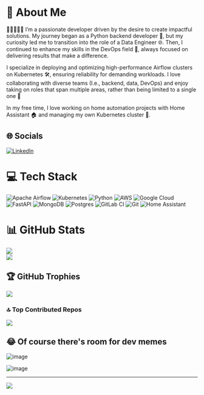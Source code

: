# 💫 About Me
👨‍💻👨‍💻🔥 I’m a passionate developer driven by the desire to create impactful solutions. 
My journey began as a Python backend developer 🐍, but my curiosity led me to transition into the role of a Data Engineer 🌐. Then, I continued to enhance my skills in the DevOps field 🚀, always focused on delivering results that make a difference.

I specialize in deploying and optimizing high-performance Airflow clusters on Kubernetes 🛠️, ensuring reliability for demanding workloads. I love collaborating with diverse teams (I.e., backend, data, DevOps) and enjoy taking on roles that span multiple areas, rather than being limited to a single one 🎯

In my free time, I love working on home automation projects with Home Assistant 🏠 and managing my own Kubernetes cluster 📡.

## 🌐 Socials
[![LinkedIn](https://img.shields.io/badge/LinkedIn-%230077B5.svg?logo=linkedin&logoColor=white)](https://linkedin.com/in/csp33/) 

# 💻 Tech Stack
![Apache Airflow](https://img.shields.io/badge/Apache%20Airflow-017CEE?style=for-the-badge&logo=Apache%20Airflow&logoColor=white) ![Kubernetes](https://img.shields.io/badge/kubernetes-%23326ce5.svg?style=for-the-badge&logo=kubernetes&logoColor=white) ![Python](https://img.shields.io/badge/python-3670A0?style=for-the-badge&logo=python&logoColor=ffdd54) ![AWS](https://img.shields.io/badge/AWS-%23FF9900.svg?style=for-the-badge&logo=amazon-aws&logoColor=white) ![Google Cloud](https://img.shields.io/badge/GoogleCloud-%234285F4.svg?style=for-the-badge&logo=google-cloud&logoColor=white) ![FastAPI](https://img.shields.io/badge/FastAPI-005571?style=for-the-badge&logo=fastapi) ![MongoDB](https://img.shields.io/badge/MongoDB-%234ea94b.svg?style=for-the-badge&logo=mongodb&logoColor=white) ![Postgres](https://img.shields.io/badge/postgres-%23316192.svg?style=for-the-badge&logo=postgresql&logoColor=white) ![GitLab CI](https://img.shields.io/badge/gitlab%20CI-%23181717.svg?style=for-the-badge&logo=gitlab&logoColor=white) ![Git](https://img.shields.io/badge/git-%23F05033.svg?style=for-the-badge&logo=git&logoColor=white) ![Home Assistant](https://img.shields.io/badge/home%20assistant-%2341BDF5.svg?style=for-the-badge&logo=home-assistant&logoColor=white)
# 📊 GitHub Stats
![](https://github-readme-stats.vercel.app/api?username=csp33&theme=radical&hide_border=false&include_all_commits=false&count_private=true)<br/>
![](https://github-readme-streak-stats.herokuapp.com/?user=csp33&theme=radical&hide_border=false)<br/>

## 🏆 GitHub Trophies
![](https://github-profile-trophy.vercel.app/?username=csp33&theme=radical&no-frame=false&no-bg=true&margin-w=4)

### 🔝 Top Contributed Repos
![](https://github-contributor-stats.vercel.app/api?username=csp33&limit=5&theme=dark&hide_contributor_rank=false)

## 😂 Of course there's room for dev memes
![image](https://github.com/user-attachments/assets/990a7a21-ea89-4482-aa65-e31d108a863c)

![image](https://github.com/user-attachments/assets/885eb202-4ce6-4ad6-a98c-ebfb3fa9dab7)

---
[![](https://visitcount.itsvg.in/api?id=csp33&icon=0&color=0)](https://visitcount.itsvg.in)

<!-- Proudly created with GPRM ( https://gprm.itsvg.in ) -->
